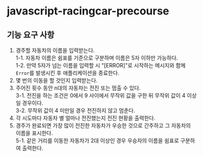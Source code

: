 # javascript-racingcar-precourse

## 기능 요구 사항
1. 경주할 자동차의 이름을 입력받는다.   
    1-1. 자동차 이름은 쉼표를 기준으로 구분하며 이름은 5자 이하만 가능하다.   
    1-2. 만약 5자가 넘는 이름을 입력할 시 "[ERROR]"로 시작하는 메시지와 함께 `Error`를 발생시킨 후 애플리케이션을 종료한다.
2. 몇 번의 이동을 할 것인지 입력받는다.   
3. 주어진 횟수 동안 n대의 자동차는 전진 또는 멈출 수 있다.   
    3-1. 전진을 하는 조건은 0에서 9 사이에서 무작위 값을 구한 뒤 무작위 값이 4 이상일 경우이다.   
    3-2. 무작위 값이 4 미만일 경우 전진하지 않고 멈춘다.   
4. 각 시도마다 자동차 별 얼마나 전진했는지 전진 현황을 출력한다.
5. 경주가 완료되면 가장 많이 전진한 자동차가 우승한 것으로 간주하고 그 자동차의 이름을 표시한다.   
    5-1. 같은 거리를 이동한 자동차가 2대 이상인 경우 우승자의 이름을 쉼표로 구분하여 출력한다.
